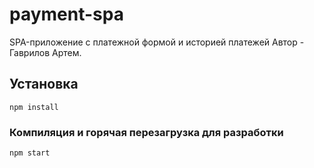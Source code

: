 # payment-spa
SPA-приложение с платежной формой и историей платежей
Автор - Гаврилов Артем.

## Установка
```
npm install
```

### Компиляция и горячая перезагрузка для разработки
```
npm start
```
